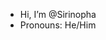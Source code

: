 - Hi, I’m @Sirinopha
- Pronouns: He/Him

<!---
Sirinopha/Sirinopha is a ✨ special ✨ repository because its `README.md` (this file) appears on your GitHub profile.
You can click the Preview link to take a look at your changes.
--->
